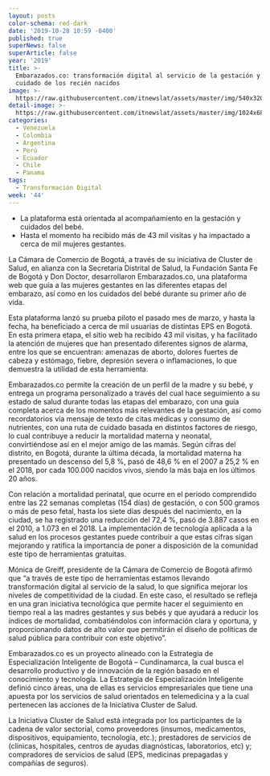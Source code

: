 ```yaml
---
layout: posts
color-schema: red-dark
date: '2019-10-28 10:59 -0400'
published: true
superNews: false
superArticle: false
year: '2019'
title: >-
  Embarazados.co: transformación digital al servicio de la gestación y el
  cuidado de los recién nacidos
image: >-
  https://raw.githubusercontent.com/itnewslat/assets/master/img/540x320/Embarazo-p.jpg
detail-image: >-
  https://raw.githubusercontent.com/itnewslat/assets/master/img/1024x680/Embarazo-g.jpg
categories:
  - Venezuela
  - Colombia
  - Argentina
  - Perú
  - Ecuador
  - Chile
  - Panama
tags:
  - Transformación Digital
week: '44'
---
```

- La plataforma está orientada al acompañamiento en la gestación y cuidados del bebé.
- Hasta el momento ha recibido más de 43 mil visitas y ha impactado a cerca de mil mujeres gestantes.

La Cámara de Comercio de Bogotá, a través de su iniciativa de Cluster de Salud, en alianza con la Secretaría Distrital de Salud, la Fundación Santa Fe de Bogotá y Don Doctor, desarrollaron Embarazados.co, una  plataforma web que guía a las mujeres gestantes en las diferentes etapas del embarazo, así como en los cuidados del bebé durante su primer año de vida.

Esta plataforma lanzó su prueba piloto el pasado mes de marzo, y hasta la fecha, ha beneficiado a cerca de mil usuarias de distintas EPS en Bogotá. En esta primera etapa, el sitio web ha recibido 43 mil visitas, y ha facilitado la atención de mujeres que han presentado diferentes signos de alarma, entre los que se encuentran: amenazas de aborto, dolores fuertes de cabeza y estómago, fiebre, depresión severa o inflamaciones, lo que demuestra la utilidad de esta herramienta. 

Embarazados.co permite la creación de un perfil de la madre y su bebé, y entrega un programa personalizado a través del cual hace seguimiento a su estado de salud durante todas las etapas del embarazo, con una guía completa acerca de los momentos más relevantes de la gestación, así como recordatorios vía mensaje de texto de citas médicas y consumo de nutrientes, con una ruta de cuidado basada en distintos factores de riesgo, lo cual contribuye a reducir la mortalidad materna y neonatal, convirtiéndose así en el mejor amigo de las mamás. 
Según cifras del distrito, en Bogotá, durante la última década, la mortalidad materna ha presentado un descenso del 5,8 %, pasó de 48,6 % en el 2007 a 25,2 % en el 2018, por cada 100.000 nacidos vivos, siendo la más baja en los últimos 20 años.

Con relación a mortalidad perinatal, que ocurre en el periodo comprendido entre las 22 semanas completas (154 días) de gestación, o con 500 gramos o más de peso fetal, hasta los siete días después del nacimiento, en la ciudad, se ha registrado una reducción del 72,4 %, pasó  de 3.887 casos en el 2010, a 1.073 en el 2018. La implementación de tecnología aplicada a la salud en los procesos gestantes puede contribuir a que estas cifras sigan mejorando y ratifica la importancia de poner a disposición de la comunidad este tipo de herramientas gratuitas.

Mónica de Greiff, presidente de la Cámara de Comercio de Bogotá afirmó que “a través de este tipo de herramientas estamos llevando transformación digital al servicio de la salud, lo que significa mejorar los niveles de competitividad de la ciudad. En este caso, el resultado se refleja en una gran iniciativa tecnológica que permite hacer el seguimiento en tiempo real a las madres gestantes y sus bebés y que ayudará a reducir los índices de mortalidad, combatiéndolos con información clara y oportuna, y proporcionando datos de alto valor que permitirán el diseño de políticas de salud pública para contribuir con este objetivo”. 

Embarazados.co es un proyecto alineado con la Estrategia de Especialización Inteligente de Bogotá – Cundinamarca, la cual busca el desarrollo productivo y de innovación de la región basado en el conocimiento y tecnología.  La Estrategia de Especialización Inteligente definió cinco áreas, una de ellas es servicios empresariales que tiene una apuesta por los servicios de salud orientados en telemedicina y a la cual pertenecen las acciones de la Iniciativa Cluster de Salud.

La Iniciativa Cluster de Salud está integrada por los participantes de la cadena de valor sectorial, como proveedores (insumos, medicamentos, dispositivos, equipamiento, tecnología, etc.); prestadores de servicios de (clínicas, hospitales, centros de ayudas diagnósticas, laboratorios, etc) y; compradores de servicios de salud (EPS, medicinas prepagadas y compañías de seguros).